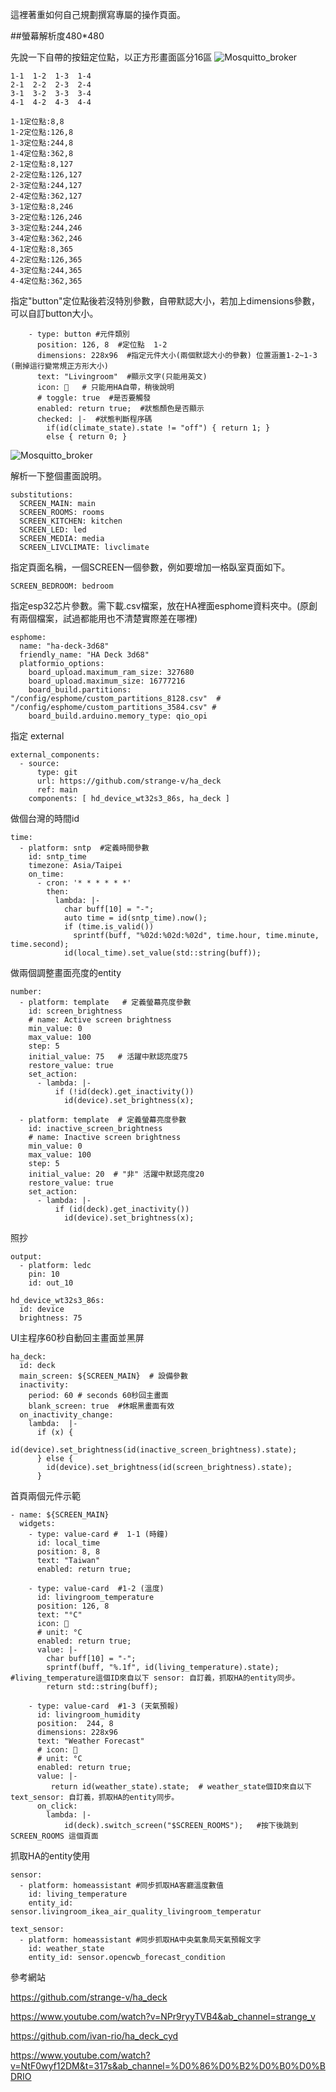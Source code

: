 這裡著重如何自己規劃撰寫專屬的操作頁面。

##螢幕解析度480*480

先說一下自帶的按鈕定位點，以正方形畫面區分16區
![Mosquitto_broker](/ha_deck_bill/image/143924.png)


    1-1  1-2  1-3  1-4
    2-1  2-2  2-3  2-4
    3-1  3-2  3-3  3-4
    4-1  4-2  4-3  4-4

    1-1定位點:8,8
    1-2定位點:126,8
    1-3定位點:244,8
    1-4定位點:362,8
    2-1定位點:8,127
    2-2定位點:126,127
    2-3定位點:244,127
    2-4定位點:362,127
    3-1定位點:8,246
    3-2定位點:126,246
    3-3定位點:244,246
    3-4定位點:362,246
    4-1定位點:8,365
    4-2定位點:126,365
    4-3定位點:244,365
    4-4定位點:362,365

指定"button"定位點後若沒特別參數，自帶默認大小，若加上dimensions參數，可以自訂button大小。

        - type: button #元件類別 
          position: 126, 8  #定位點  1-2 
          dimensions: 228x96  #指定元件大小(兩個默認大小的參數) 位置涵蓋1-2~1-3 (刪掉這行變常規正方形大小)
          text: "Livingroom"  #顯示文字(只能用英文)
          icon: 󰀛   # 只能用HA自帶，稍後說明
          # toggle: true  #是否要觸發
          enabled: return true;  #狀態顏色是否顯示
          checked: |-  #狀態判斷程序碼
            if(id(climate_state).state != "off") { return 1; }
            else { return 0; }
            
![Mosquitto_broker](/ha_deck_bill/image/152844.png)

解析一下整個畫面說明。

    substitutions:
      SCREEN_MAIN: main
      SCREEN_ROOMS: rooms
      SCREEN_KITCHEN: kitchen
      SCREEN_LED: led
      SCREEN_MEDIA: media
      SCREEN_LIVCLIMATE: livclimate
      
指定頁面名稱，一個SCREEN一個參數，例如要增加一格臥室頁面如下。

    SCREEN_BEDROOM: bedroom

指定esp32芯片參數。需下載.csv檔案，放在HA裡面esphome資料夾中。(原創有兩個檔案，試過都能用也不清楚實際差在哪裡)

    esphome:
      name: "ha-deck-3d68"
      friendly_name: "HA Deck 3d68"
      platformio_options:
        board_upload.maximum_ram_size: 327680
        board_upload.maximum_size: 16777216
        board_build.partitions: "/config/esphome/custom_partitions_8128.csv"  # "/config/esphome/custom_partitions_3584.csv" #
        board_build.arduino.memory_type: qio_opi

指定 external

    external_components:
      - source:
          type: git
          url: https://github.com/strange-v/ha_deck
          ref: main
        components: [ hd_device_wt32s3_86s, ha_deck ]

做個台灣的時間id

    time:
      - platform: sntp  #定義時間參數
        id: sntp_time
        timezone: Asia/Taipei
        on_time:
          - cron: '* * * * * *'
            then:
              lambda: |-
                char buff[10] = "-";
                auto time = id(sntp_time).now();
                if (time.is_valid())
                  sprintf(buff, "%02d:%02d:%02d", time.hour, time.minute, time.second);
                id(local_time).set_value(std::string(buff));

做兩個調整畫面亮度的entity
                
    number:
      - platform: template   # 定義螢幕亮度參數
        id: screen_brightness
        # name: Active screen brightness
        min_value: 0
        max_value: 100
        step: 5
        initial_value: 75   # 活躍中默認亮度75
        restore_value: true
        set_action:
          - lambda: |-
              if (!id(deck).get_inactivity())
                id(device).set_brightness(x);
    
      - platform: template  # 定義螢幕亮度參數
        id: inactive_screen_brightness
        # name: Inactive screen brightness
        min_value: 0
        max_value: 100
        step: 5
        initial_value: 20  # "非" 活躍中默認亮度20
        restore_value: true
        set_action:
          - lambda: |-
              if (id(deck).get_inactivity())
                id(device).set_brightness(x);

照抄

    output:
      - platform: ledc  
        pin: 10
        id: out_10
        
    hd_device_wt32s3_86s:
      id: device
      brightness: 75            

UI主程序60秒自動回主畫面並黑屏

    ha_deck:
      id: deck
      main_screen: ${SCREEN_MAIN}  # 設備參數
      inactivity:
        period: 60 # seconds 60秒回主畫面
        blank_screen: true  #休眠黑畫面有效
      on_inactivity_change:
        lambda:  |-
          if (x) {
            id(device).set_brightness(id(inactive_screen_brightness).state);
          } else {
            id(device).set_brightness(id(screen_brightness).state);
          }

首頁兩個元件示範
    
    - name: ${SCREEN_MAIN} 
      widgets:
        - type: value-card #  1-1 (時鐘)
          id: local_time
          position: 8, 8
          text: "Taiwan"
          enabled: return true;

        - type: value-card  #1-2 (溫度)
          id: livingroom_temperature
          position: 126, 8  
          text: "°C"
          icon: 󰔏
          # unit: °C
          enabled: return true;
          value: |-
            char buff[10] = "-";
            sprintf(buff, "%.1f", id(living_temperature).state);   #living_temperature這個ID來自以下 sensor: 自訂義，抓取HA的entity同步。
            return std::string(buff);  

        - type: value-card  #1-3 (天氣預報)
          id: livingroom_humidity
          position:  244, 8
          dimensions: 228x96          
          text: "Weather Forecast"
          # icon: 󰖎
          # unit: °C
          enabled: return true;
          value: |-
             return id(weather_state).state;  # weather_state個ID來自以下 text_sensor: 自訂義，抓取HA的entity同步。
          on_click:
            lambda: |-
                id(deck).switch_screen("$SCREEN_ROOMS");   #按下後跳到SCREEN_ROOMS 這個頁面

抓取HA的entity使用                    

    sensor:
      - platform: homeassistant #同步抓取HA客廳溫度數值
        id: living_temperature
        entity_id: sensor.livingroom_ikea_air_quality_livingroom_temperatur

    text_sensor:
      - platform: homeassistant #同步抓取HA中央氣象局天氣預報文字
        id: weather_state
        entity_id: sensor.opencwb_forecast_condition 





參考網站

https://github.com/strange-v/ha_deck

https://www.youtube.com/watch?v=NPr9ryyTVB4&ab_channel=strange_v

https://github.com/ivan-rio/ha_deck_cyd

https://www.youtube.com/watch?v=NtF0wyf12DM&t=317s&ab_channel=%D0%86%D0%B2%D0%B0%D0%BDRIO
